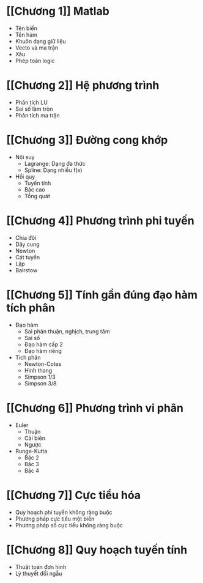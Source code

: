 # [[Chương 1]] Matlab
- Tên biến
- Tên hàm
- Khuôn dạng giữ liệu
- Vecto và ma trận
- Xâu
- Phép toán logic
# [[Chương 2]]  Hệ phương trình
- Phân tích LU
- Sai số làm tròn
- Phân tích ma trận
# [[Chương 3]] Đường cong khớp
- Nội suy
	- Lagrange: Dạng đa thức
	- Spline: Dạng nhiều f(x)
- Hồi quy
	- Tuyến tính
	- Bậc cao
	- Tổng quát
# [[Chương 4]] Phương trình phi tuyến
- Chia đôi
- Dây cung
- Newton
- Cát tuyến
- Lặp
- Bairstow
# [[Chương 5]] Tính gần đúng đạo hàm tích phân
- Đạo hàm
	- Sai phân thuận, nghịch, trung tâm
	- Sai số
	- Đạo hàm cấp 2
	- Đạo hàm riêng
- Tích phân
	- Newton-Cotes
	- Hình thang
	- Simpson 1/3
	- Simpson 3/8
# [[Chương 6]] Phương trình vi phân
- Euler
	- Thuận
	- Cải biên
	- Ngược
- Runge-Kutta
	- Bậc 2
	- Bậc 3
	- Bậc 4
# [[Chương 7]] Cực tiểu hóa
- Quy hoạch phi tuyến không ràng buộc
- Phương pháp cực tiểu một biến
- Phương pháp số cực tiểu không ràng buộc
# [[Chương 8]] Quy hoạch tuyến tính
- Thuật toán đơn hình
- Lý thuyết đối ngẫu

